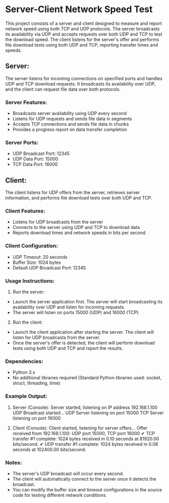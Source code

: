 # Server-Client Network Speed Test

This project consists of a server and client designed to measure and report network speed using both TCP and UDP protocols. The server broadcasts its availability via UDP and accepts requests over both UDP and TCP to test the download speed. The client listens for the server's offer and performs file download tests using both UDP and TCP, reporting transfer times and speeds.

## Server:
The server listens for incoming connections on specified ports and handles UDP and TCP download requests. It broadcasts its availability over UDP, and the client can request file data over both protocols.

### Server Features:
* Broadcasts server availability using UDP every second
* Listens for UDP requests and sends file data in segments
* Accepts TCP connections and sends file data in chunks
* Provides a progress report on data transfer completion

### Server Ports:
* UDP Broadcast Port: 12345
* UDP Data Port: 15000
* TCP Data Port: 16000

## Client:

The client listens for UDP offers from the server, retrieves server information, and performs file download tests over both UDP and TCP.

### Client Features:
* Listens for UDP broadcasts from the server
* Connects to the server using UDP and TCP to download data
* Reports download times and network speeds in bits per second

### Client Configuration:
* UDP Timeout: 20 seconds
* Buffer Size: 1024 bytes
* Default UDP Broadcast Port: 12345

### Usage Instructions:
1. Run the server:
* Launch the server application first. The server will start broadcasting its availability over UDP and listen for incoming requests.
* The server will listen on ports 15000 (UDP) and 16000 (TCP).

2. Run the client:
* Launch the client application after starting the server. The client will listen for UDP broadcasts from the server.
* Once the server's offer is detected, the client will perform download tests using both UDP and TCP and report the results.

### Dependencies:
* Python 3.x
* No additional libraries required (Standard Python libraries used: socket, struct, threading, time)

### Example Output:

1. Server (Console):
Server started, listening on IP address 192.168.1.100
UDP Broadcast started...
UDP Server listening on port 15000
TCP Server listening on port 16000

2. Client (Console):
Client started, listening for server offers...
Offer received from 192.168.1.100: UDP port 15000, TCP port 16000
✔ TCP transfer #1 complete: 1024 bytes received in 0.10 seconds at 81920.00 bits/second.
✔ UDP transfer #1 complete: 1024 bytes received in 0.08 seconds at 102400.00 bits/second.

### Notes:
* The server's UDP broadcast will occur every second.
* The client will automatically connect to the server once it detects the broadcast.
* You can modify the buffer size and timeout configurations in the source code for testing different network conditions.
